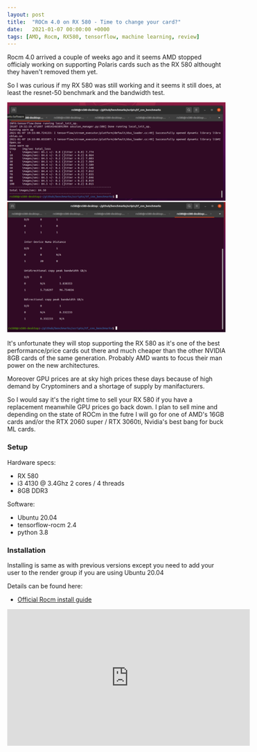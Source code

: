 ```yaml
---
layout: post
title:  "ROCm 4.0 on RX 580 - Time to change your card?"
date:   2021-01-07 00:00:00 +0000
tags: [AMD, Rocm, RX580, tensorflow, machine learning, review]
---
```


Rocm 4.0 arrived a couple of weeks ago and it seems AMD stopped officialy working on supporting Polaris cards such as the RX 580 althought they haven't removed them yet.

So I was curious if my RX 580 was still working and it seems it still does, at least the resnet-50 benchmark and the bandwidth test.


![rx 580 resnet50](/assets/rx580/resnet50.png) <br>
![rx 580 bandwidth](/assets/rx580/bandwidth.png) <br>


It's unfortunate they will stop supporting the RX 580 as it's one of the best performance/price cards out there and much cheaper than the other NVIDIA 8GB cards of the same generation.  Probably AMD wants to focus their man power on the new architectures.

Moreover GPU prices are at sky high prices these days because of high demand by Cryptominers and a shortage of supply by manifacturers.

So I would say it's the right time to sell your RX 580 if you have a replacement meanwhile GPU prices go back down. I plan to sell mine and depending on the state of ROCm in the futre I will go for one of AMD's 16GB cards and/or the RTX 2060 super / RTX 3060ti, Nvidia's best bang for buck ML cards.


### Setup

Hardware specs:
*   RX 580
*   i3 4130 @ 3.4Ghz 2 cores / 4 threads
*   8GB DDR3

Software:
*   Ubuntu 20.04
*   tensorflow-rocm 2.4
*   python 3.8

### Installation

Installing is same as with previous versions except you need to 
add your user to the render group if you are using Ubuntu 20.04

Details can be found here:
*   [Official Rocm install guide](https://rocmdocs.amd.com/en/latest/Installation_Guide/Installation-Guide.html)

<iframe width="560" height="315" src="https://www.youtube.com/embed/Cg2WWLNjrfQ" frameborder="0" allow="accelerometer; autoplay; clipboard-write; encrypted-media; gyroscope; picture-in-picture" allowfullscreen></iframe>